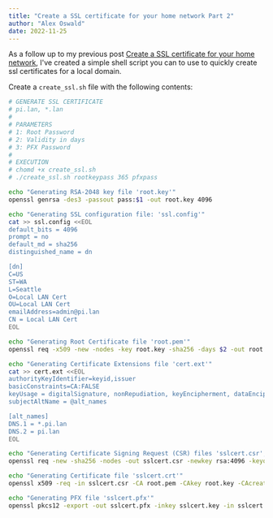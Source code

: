 ```yaml
---
title: "Create a SSL certificate for your home network Part 2"
author: "Alex Oswald"
date: 2022-11-25
---
```


As a follow up to my previous post [Create a SSL certificate for your home network](https://www.alexoswald.com/2022/08/22/create-a-ssl-cert-for-your-home-network.html), I've created a simple shell script you can to use to quickly create ssl certificates for a local domain.

Create a `create_ssl.sh` file with the following contents:

```bash
# GENERATE SSL CERTIFICATE 
# pi.lan, *.lan
#
# PARAMETERS
# 1: Root Password
# 2: Validity in days
# 3: PFX Password
#
# EXECUTION
# chomd +x create_ssl.sh
# ./create_ssl.sh rootkeypass 365 pfxpass

echo "Generating RSA-2048 key file 'root.key'"
openssl genrsa -des3 -passout pass:$1 -out root.key 4096

echo "Generating SSL configuration file: 'ssl.config'"
cat >> ssl.config <<EOL
default_bits = 4096
prompt = no
default_md = sha256
distinguished_name = dn

[dn]
C=US
ST=WA
L=Seattle
O=Local LAN Cert
OU=Local LAN Cert
emailAddress=admin@pi.lan
CN = Local LAN Cert
EOL

echo "Generating Root Certificate file 'root.pem'"
openssl req -x509 -new -nodes -key root.key -sha256 -days $2 -out root.pem -passin pass:$1 -config ssl.config

echo "Generating Certificate Extensions file 'cert.ext'"
cat >> cert.ext <<EOL
authorityKeyIdentifier=keyid,issuer
basicConstraints=CA:FALSE
keyUsage = digitalSignature, nonRepudiation, keyEncipherment, dataEncipherment
subjectAltName = @alt_names

[alt_names]
DNS.1 = *.pi.lan
DNS.2 = pi.lan
EOL

echo "Generating Certificate Signing Request (CSR) files 'sslcert.csr', 'sslcert.key'"
openssl req -new -sha256 -nodes -out sslcert.csr -newkey rsa:4096 -keyout sslcert.key -config ssl.config

echo "Generating Certificate file 'sslcert.crt'"
openssl x509 -req -in sslcert.csr -CA root.pem -CAkey root.key -CAcreateserial -out sslcert.crt -days 365 -sha256 -extfile cert.ext -passin pass:$1

echo "Generating PFX file 'sslcert.pfx'"
openssl pkcs12 -export -out sslcert.pfx -inkey sslcert.key -in sslcert.crt -passout pass:$3
```